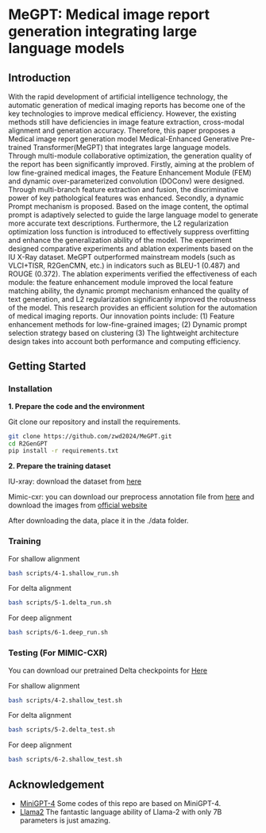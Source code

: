 # MeGPT: Medical image report generation integrating large language models

## Introduction

With the rapid development of artificial intelligence technology, the automatic generation of medical imaging reports has become one of the key technologies to improve medical efficiency. However, the existing methods still have deficiencies in image feature extraction, cross-modal alignment and generation accuracy. Therefore, this paper proposes a Medical image report generation model Medical-Enhanced Generative Pre-trained Transformer(MeGPT) that integrates large language models. Through multi-module collaborative optimization, the generation quality of the report has been significantly improved. Firstly, aiming at the problem of low fine-grained medical images, the Feature Enhancement Module (FEM) and dynamic over-parameterized convolution (DOConv) were designed. Through multi-branch feature extraction and fusion, the discriminative power of key pathological features was enhanced. Secondly, a dynamic Prompt mechanism is proposed. Based on the image content, the optimal prompt is adaptively selected to guide the large language model to generate more accurate text descriptions. Furthermore, the L2 regularization optimization loss function is introduced to effectively suppress overfitting and enhance the generalization ability of the model. The experiment designed comparative experiments and ablation experiments based on the IU X-Ray dataset. MeGPT outperformed mainstream models (such as VLCI+TISR, R2GenCMN, etc.) in indicators such as BLEU-1 (0.487) and ROUGE (0.372). The ablation experiments verified the effectiveness of each module: the feature enhancement module improved the local feature matching ability, the dynamic prompt mechanism enhanced the quality of text generation, and L2 regularization significantly improved the robustness of the model. This research provides an efficient solution for the automation of medical imaging reports. Our innovation points include: (1) Feature enhancement methods for low-fine-grained images; (2) Dynamic prompt selection strategy based on clustering (3) The lightweight architecture design takes into account both performance and computing efficiency.

## Getting Started

### Installation

**1. Prepare the code and the environment**

Git clone our repository and install the requirements.

```bash
git clone https://github.com/zwd2024/MeGPT.git
cd R2GenGPT
pip install -r requirements.txt
```

**2. Prepare the training dataset**

IU-xray: download the dataset from [here](https://drive.google.com/file/d/1c0BXEuDy8Cmm2jfN0YYGkQxFZd2ZIoLg/view)

Mimic-cxr: you can download our preprocess annotation file from [here](https://drive.google.com/file/d/14689ztodTtrQJYs--ihB_hgsPMMNHX-H/view?usp=sharing) and download the images from [official website](https://physionet.org/content/mimic-cxr-jpg/2.0.0/)

After downloading the data, place it in the ./data folder.

### Training

For shallow alignment

```bash
bash scripts/4-1.shallow_run.sh
```

For delta alignment

```bash
bash scripts/5-1.delta_run.sh
```

For deep alignment

```bash
bash scripts/6-1.deep_run.sh
```

### Testing (For MIMIC-CXR)

You can download our pretrained Delta checkpoints for [Here](https://drive.google.com/drive/folders/1ywEITWfYIAAYy0VY1IZ24Ec_GoNmkqIY?usp=sharing)

For shallow alignment

```bash
bash scripts/4-2.shallow_test.sh
```

For delta alignment

```bash
bash scripts/5-2.delta_test.sh
```

For deep alignment

```bash
bash scripts/6-2.shallow_test.sh
```


## Acknowledgement

+ [MiniGPT-4](https://github.com/Vision-CAIR/MiniGPT-4) Some codes of this repo are based on MiniGPT-4.
+ [Llama2](https://github.com/facebookresearch/llama) The fantastic language ability of Llama-2 with only 7B parameters is just amazing.

